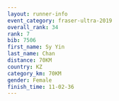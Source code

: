 ```yaml
---
layout: runner-info 
event_category: fraser-ultra-2019 
overall_rank: 34
rank: 7
bib: 7506
first_name: Sy Yin
last_name: Chan
distance: 70KM
country: KZ
category_km: 70KM
gender: Female
finish_time: 11-02-36
---
```

